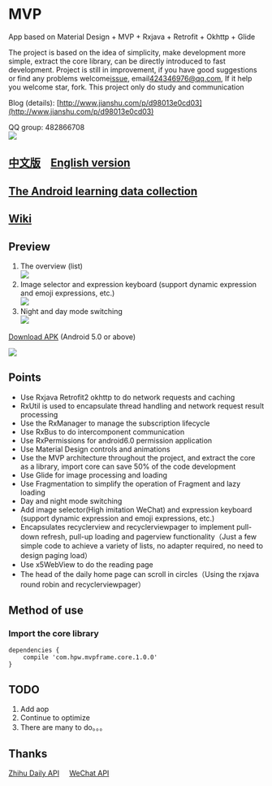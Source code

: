 # MVP

App based on Material Design + MVP + Rxjava + Retrofit + Okhttp + Glide

The project is based on the idea of simplicity, make development more simple, extract the core library, can be directly introduced to fast development. Project is still in improvement, if you have good suggestions or find any problems welcome[issue](https://github.com/SuperMan42/MVP/issues), email<424346976@qq.com>, If it help you welcome star, fork. This project only do study and communication

Blog (details): [http://www.jianshu.com/p/d98013e0cd03](http://www.jianshu.com/p/d98013e0cd03)

QQ group: 482866708  
![](https://github.com/SuperMan42/MVP/blob/master/share.png)

## [中文版](MVP.md)    [English version](README.md)

## [The Android learning data collection](https://github.com/SuperMan42/MVP/wiki/Android%E5%AD%A6%E4%B9%A0%E8%B5%84%E6%96%99%E6%94%B6%E9%9B%86)

## [Wiki](https://github.com/SuperMan42/MVP/wiki)

## Preview
1. The overview (list)  
![](https://github.com/SuperMan42/MVP/blob/master/1.gif)
2. Image selector and expression keyboard (support dynamic expression and emoji expressions, etc.)  
![](https://github.com/SuperMan42/MVP/blob/master/2.gif)
3. Night and day mode switching  
![](https://github.com/SuperMan42/MVP/blob/master/3.gif)  

[Download APK](http://pro-app-mt.fir.im/85bcc48436a73ec65be41df573fd81ecbfc7f377.apk?AWSAccessKeyId=e0cada7f00f2465b929656d799937873&Expires=1479991896&Signature=RAHMsJ6bxPgxQxpDStKNj9rC3dE%3D&filename=app-release.apk_1.0.apk)
(Android 5.0 or above)  

![](https://github.com/SuperMan42/MVP/blob/master/download.png)

## Points
* Use Rxjava Retrofit2 okhttp to do network requests and caching
* RxUtil is used to encapsulate thread handling and network request result processing
* Use the RxManager to manage the subscription lifecycle
* Use RxBus to do intercomponent communication
* Use RxPermissions for android6.0 permission application
* Use Material Design controls and animations
* Use the MVP architecture throughout the project, and extract the core as a library, import core can save 50% of the code development
* Use Glide for image processing and loading
* Use Fragmentation to simplify the operation of Fragment and lazy loading
* Day and night mode switching
* Add image selector(High imitation WeChat) and expression keyboard (support dynamic expression and emoji expressions, etc.)
* Encapsulates recyclerview and recyclerviewpager to implement pull-down refresh, pull-up loading and pagerview functionality（Just a few simple code to achieve a variety of lists, no adapter required, no need to design paging load）
* Use x5WebView to do the reading page
* The head of the daily home page can scroll in circles（Using the rxjava round robin and recyclerviewpager）

## Method of use

### Import the core library
```
dependencies {
    compile 'com.hpw.mvpframe.core.1.0.0'
}
```  

## TODO
1. Add aop
2. Continue to optimize
3. There are many to do。。。

## Thanks
[Zhihu Daily API](https://github.com/izzyleung/ZhihuDailyPurify/wiki/%E7%9F%A5%E4%B9%8E%E6%97%A5%E6%8A%A5-API-%E5%88%86%E6%9E%90)&nbsp;&nbsp;&nbsp;&nbsp;&nbsp;[WeChat API](http://www.tianapi.com/#wxnew)&nbsp;&nbsp;&nbsp;&nbsp;&nbsp;
